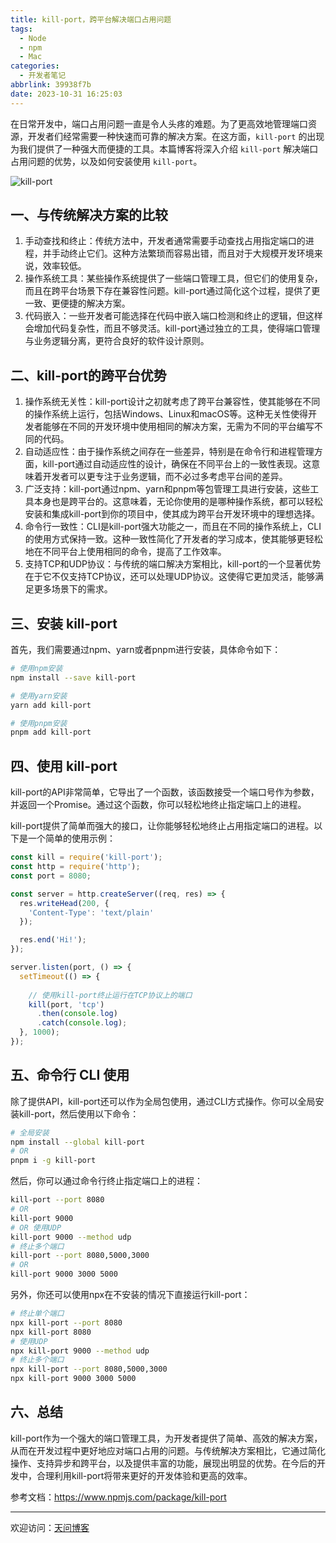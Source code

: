 ```yaml
---
title: kill-port，跨平台解决端口占用问题
tags:
  - Node
  - npm
  - Mac
categories:
  - 开发者笔记
abbrlink: 39938f7b
date: 2023-10-31 16:25:03
---
```


在日常开发中，端口占用问题一直是令人头疼的难题。为了更高效地管理端口资源，开发者们经常需要一种快速而可靠的解决方案。在这方面，`kill-port` 的出现为我们提供了一种强大而便捷的工具。本篇博客将深入介绍 `kill-port` 解决端口占用问题的优势，以及如何安装使用 `kill-port`。

![kill-port](https://tiven.cn/static/img/kill-port-UkwRU6--.jpg)

[//]: # (https://next-blog.tiven.cn/api/g/800/450?bg=002240&color=FBC740&size=30&text=kill-port，跨平台解决端口占用问题)

[//]: # (<!-- more -->)

## 一、与传统解决方案的比较

1. 手动查找和终止：传统方法中，开发者通常需要手动查找占用指定端口的进程，并手动终止它们。这种方法繁琐而容易出错，而且对于大规模开发环境来说，效率较低。
2. 操作系统工具：某些操作系统提供了一些端口管理工具，但它们的使用复杂，而且在跨平台场景下存在兼容性问题。kill-port通过简化这个过程，提供了更一致、更便捷的解决方案。
3. 代码嵌入：一些开发者可能选择在代码中嵌入端口检测和终止的逻辑，但这样会增加代码复杂性，而且不够灵活。kill-port通过独立的工具，使得端口管理与业务逻辑分离，更符合良好的软件设计原则。

## 二、kill-port的跨平台优势 

1. 操作系统无关性：kill-port设计之初就考虑了跨平台兼容性，使其能够在不同的操作系统上运行，包括Windows、Linux和macOS等。这种无关性使得开发者能够在不同的开发环境中使用相同的解决方案，无需为不同的平台编写不同的代码。
2. 自动适应性：由于操作系统之间存在一些差异，特别是在命令行和进程管理方面，kill-port通过自动适应性的设计，确保在不同平台上的一致性表现。这意味着开发者可以更专注于业务逻辑，而不必过多考虑平台间的差异。
3. 广泛支持：kill-port通过npm、yarn和pnpm等包管理工具进行安装，这些工具本身也是跨平台的。这意味着，无论你使用的是哪种操作系统，都可以轻松安装和集成kill-port到你的项目中，使其成为跨平台开发环境中的理想选择。
4. 命令行一致性：CLI是kill-port强大功能之一，而且在不同的操作系统上，CLI的使用方式保持一致。这种一致性简化了开发者的学习成本，使其能够更轻松地在不同平台上使用相同的命令，提高了工作效率。
5. 支持TCP和UDP协议：与传统的端口解决方案相比，kill-port的一个显著优势在于它不仅支持TCP协议，还可以处理UDP协议。这使得它更加灵活，能够满足更多场景下的需求。

## 三、安装 kill-port

首先，我们需要通过npm、yarn或者pnpm进行安装，具体命令如下：

```bash
# 使用npm安装
npm install --save kill-port

# 使用yarn安装
yarn add kill-port

# 使用pnpm安装
pnpm add kill-port
```

## 四、使用 kill-port

kill-port的API非常简单，它导出了一个函数，该函数接受一个端口号作为参数，并返回一个Promise。通过这个函数，你可以轻松地终止指定端口上的进程。

kill-port提供了简单而强大的接口，让你能够轻松地终止占用指定端口的进程。以下是一个简单的使用示例：

```javascript
const kill = require('kill-port');
const http = require('http');
const port = 8080;

const server = http.createServer((req, res) => {
  res.writeHead(200, {
    'Content-Type': 'text/plain'
  });

  res.end('Hi!');
});

server.listen(port, () => {
  setTimeout(() => {
    
    // 使用kill-port终止运行在TCP协议上的端口
    kill(port, 'tcp')
      .then(console.log)
      .catch(console.log);
  }, 1000);
});
```

## 五、命令行 CLI 使用

除了提供API，kill-port还可以作为全局包使用，通过CLI方式操作。你可以全局安装kill-port，然后使用以下命令：

```bash
# 全局安装
npm install --global kill-port
# OR
pnpm i -g kill-port
```

然后，你可以通过命令行终止指定端口上的进程：

```bash
kill-port --port 8080
# OR
kill-port 9000
# OR 使用UDP
kill-port 9000 --method udp
# 终止多个端口
kill-port --port 8080,5000,3000
# OR
kill-port 9000 3000 5000
```

另外，你还可以使用npx在不安装的情况下直接运行kill-port：

```bash
# 终止单个端口
npx kill-port --port 8080
npx kill-port 8080
# 使用UDP
npx kill-port 9000 --method udp
# 终止多个端口
npx kill-port --port 8080,5000,3000
npx kill-port 9000 3000 5000
```

## 六、总结

kill-port作为一个强大的端口管理工具，为开发者提供了简单、高效的解决方案，从而在开发过程中更好地应对端口占用的问题。与传统解决方案相比，它通过简化操作、支持异步和跨平台，以及提供丰富的功能，展现出明显的优势。在今后的开发中，合理利用kill-port将带来更好的开发体验和更高的效率。

参考文档：https://www.npmjs.com/package/kill-port

---

欢迎访问：[天问博客](https://tiven.cn/p/39938f7b/ "天问博客-专注于大前端技术")

